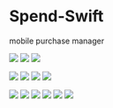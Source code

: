 # Spend-Swift
mobile purchase manager


![](images/1.png) ![](images/Picture.png) ![](images/2.png) 

![](images/3.png) ![](images/4.png) ![](images/5.png) ![](images/6.png) 

![](images/7.png) ![](images/8.png) ![](images/9.png) ![](images/10.png) ![](images/11.png) ![](images/12.png)
